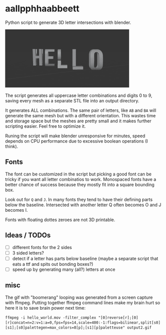 # aallpphhaabbeett

Python script to generate 3D letter intersections with blender.

![hello world](imgs/helloworld.gif)


The script generates all uppercase letter combinations and digits 0 to 9, saving every 
mesh as a separate STL file into an output directory. 

It generates ALL combinations. The same pair of letters, like `AB` and `BA` will generate
the same mesh but with a different orientation. This wastes time and storage space but 
the meshes are pretty small and it makes further scripting easier. Feel free to optimize it.  

Runing the script will make blender unresponsive for minutes, speed depends on
CPU performance due to excessive boolean operations (I think).

## Fonts

The font can be customized in the script but picking a good font can be tricky if you want all
letter combinatios to work. Monospaced fonts have a better chance of
success because they mostly fit into a square bounding box.

Look out for `Q` and `J`. In many fonts they tend to have their defining parts below the baseline. Intersected with another
letter Q often becomes O and J becomes I.

Fonts with floating dottes zeroes are not 3D printable.


## Ideas / TODOs

- [ ] different fonts for the 2 sides
- [ ] 3 sided letters?
- [ ] detect if a letter has parts below baseline (maybe a separate script that eats a ttf and spits out bonding boxes?)
- [ ] speed up by generating many (all?) letters at once

## misc

The gif with "boomerang" looping was generated from a screen capture with ffmpeg. Putting together ffmpeg command lines make 
my brain hurt so here it is to save brain power next time: 

```
ffmpeg -i hello_world.mov -filter_complex "[0]reverse[r];[0][r]concat=n=2:v=1:a=0,fps=fps=14,scale=400:-1:flags=bilinear,split[s0][s1];[s0]palettegen=max_colors=8[p];[s1][p]paletteuse" output2.gif
```
